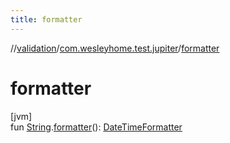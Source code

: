 ```yaml
---
title: formatter
---
```

//[validation](../../index.html)/[com.wesleyhome.test.jupiter](index.html)/[formatter](formatter.html)



# formatter



[jvm]\
fun [String](https://kotlinlang.org/api/latest/jvm/stdlib/kotlin/-string/index.html).[formatter](formatter.html)(): [DateTimeFormatter](https://docs.oracle.com/javase/8/docs/api/java/time/format/DateTimeFormatter.html)




